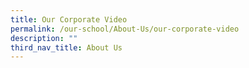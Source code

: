 ```yaml
---
title: Our Corporate Video
permalink: /our-school/About-Us/our-corporate-video
description: ""
third_nav_title: About Us
---
```

